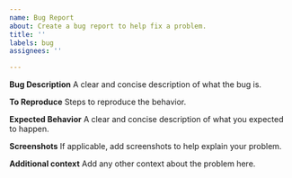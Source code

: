 ```yaml
---
name: Bug Report
about: Create a bug report to help fix a problem.
title: ''
labels: bug
assignees: ''

---
```


**Bug Description**
A clear and concise description of what the bug is.

**To Reproduce**
Steps to reproduce the behavior.

**Expected Behavior**
A clear and concise description of what you expected to happen.

**Screenshots**
If applicable, add screenshots to help explain your problem.

**Additional context**
Add any other context about the problem here.
